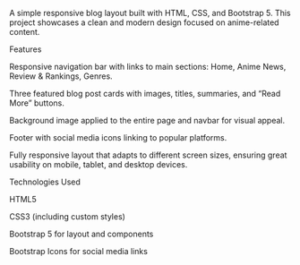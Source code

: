 A simple responsive blog layout built with HTML, CSS, and Bootstrap 5. This project showcases a clean and modern design focused on anime-related content.

Features

Responsive navigation bar with links to main sections: Home, Anime News, Review & Rankings, Genres.

Three featured blog post cards with images, titles, summaries, and “Read More” buttons.

Background image applied to the entire page and navbar for visual appeal.

Footer with social media icons linking to popular platforms.

Fully responsive layout that adapts to different screen sizes, ensuring great usability on mobile, tablet, and desktop devices.

Technologies Used

HTML5

CSS3 (including custom styles)

Bootstrap 5 for layout and components

Bootstrap Icons for social media links
